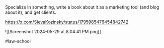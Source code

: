 Specialize in something, write a book about it as a marketing tool (and blog about it), and get clients.

https://x.com/SievaKozinsky/status/1795985476454842742

![[Screenshot 2024-05-29 at 8.04.41 PM.png]]


#law-school 